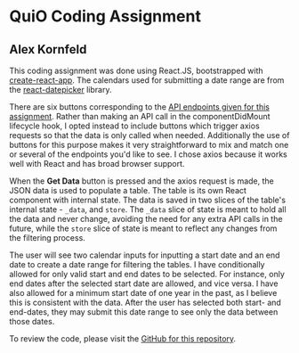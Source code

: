 # QuiO Coding Assignment
## Alex Kornfeld

This coding assignment was done using React.JS, bootstrapped with [create-react-app](https://github.com/facebook/create-react-app). The calendars used for submitting a date range are from the [react-datepicker](https://reactdatepicker.com/) library.

There are six buttons corresponding to the [API endpoints given for this assignment](http://assignment.quio.com/). Rather than making an API call in the componentDidMount lifecycle hook, I opted instead to include buttons which trigger axios requests so that the data is only called when needed. Additionally the use of buttons for this purpose makes it very straightforward to mix and match one or several of the endpoints you'd like to see. I chose axios because it works well with React and has broad browser support.

When the **Get Data** button is pressed and the axios request is made, the JSON data is used to populate a table. The table is its own React component with internal state. The data is saved in two slices of the table's internal state - `_data`, and `store`. The `_data` slice of state is meant to hold all the data and never change, avoiding the need for any extra API calls in the future, while the `store` slice of state is meant to reflect any changes from the filtering process.

The user will see two calendar inputs for inputting a start date and an end date to create a date range for filtering the tables. I have conditionally allowed for only valid start and end dates to be selected. For instance, only end dates after the selected start date are allowed, and vice versa. I have also allowed for a minimum start date of one year in the past, as I believe this is consistent with the data. After the user has selected both start- and end-dates, they may submit this date range to see only the data between those dates.

To review the code, please visit the [GitHub for this repository](https://github.com/akorn3001/quio-assessment).
